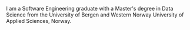 I am a Software Engineering graduate with a Master's degree in Data Science from the University of Bergen and Western Norway University of Applied Sciences, Norway.
